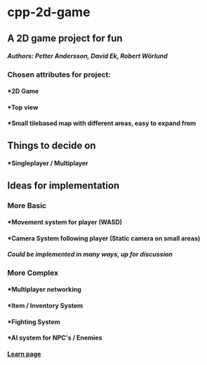 # cpp-2d-game
## A 2D game project for fun
##### Authors: Petter Andersson, David Ek, Robert Wörlund
### Chosen attributes for project:
#### *2D Game
#### *Top view
#### *Small tilebased map with different areas, easy to expand from

## Things to decide on
#### *Singleplayer / Multiplayer
## Ideas for implementation
### More Basic
#### *Movement system for player (WASD)
#### *Camera System following player (Static camera on small areas)
#####     Could be implemented in many ways, up for discussion
### More Complex
#### *Multiplayer networking
#### *Item / Inventory System
#### *Fighting System
#### *AI system for NPC's / Enemies



#### [Learn page](http://www.sfml-dev.org/tutorials/2.4/)
